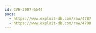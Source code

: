 ```yaml
---
id: CVE-2007-6544
pocs:
  - https://www.exploit-db.com/raw/4787
  - https://www.exploit-db.com/raw/4790
---
```

